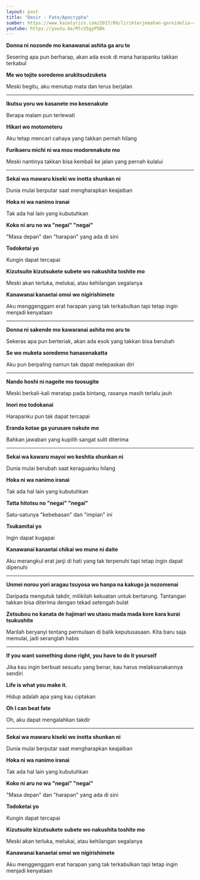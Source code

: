 ```yaml
---
layout: post
title: "Desir - Fate/Apocrypha"
sumber: https://www.kazelyrics.com/2017/09/lirikterjemahan-garnidelia-desir-harapan.html?m=1 
youtube: https://youtu.be/MlcV5gyP5Bk
---
```


**Donna ni nozonde mo kanawanai ashita ga aru to**

Sesering apa pun berharap, akan ada esok di mana harapanku takkan terkabul

**Me wo tojite soredemo arukitsudzuketa**

Meski begitu, aku menutup mata dan terus berjalan

****



**Ikutsu yoru wo kasanete mo kesenakute**

Berapa malam pun terlewati

**Hikari wo motometeru**

Aku tetap mencari cahaya yang takkan pernah hilang

**Furikaeru michi ni wa mou modorenakute mo**

Meski nantinya takkan bisa kembali ke jalan yang pernah kulalui

****



**Sekai wa mawaru kiseki wo inotta shunkan ni**

Dunia mulai berputar saat mengharapkan keajaiban

**Hoka ni wa nanimo iranai**

Tak ada hal lain yang kubutuhkan

**Koko ni aru no wa "negai" "negai"**

"Masa depan" dan "harapan" yang ada di sini

**Todoketai yo**

Kungin dapat tercapai

**Kizutsuite kizutsukete subete wo nakushita toshite mo**

Meski akan terluka, melukai, atau kehilangan segalanya

**Kanawanai kanaetai omoi wo nigirishimete**

Aku menggenggam erat harapan yang tak terkabulkan tapi tetap ingin menjadi kenyataan

****



**Donna ni sakende mo kawaranai ashita mo aru to**

Sekeras apa pun berteriak, akan ada esok yang takkan bisa berubah

**Se wo muketa soredemo hanasenakatta**

Aku pun berpaling namun tak dapat melepaskan diri

****



**Nando hoshi ni nageite mo toosugite**

Meski berkali-kali meratap pada bintang, rasanya masih terlalu jauh

**Inori mo todokanai**

Harapanku pun tak dapat tercapai

**Eranda kotae ga yurusare nakute mo**

Bahkan jawaban yang kupilih sangat sulit diterima

****



**Sekai wa kawaru mayoi wo keshita shunkan ni**

Dunia mulai berubah saat keraguanku hilang

**Hoka ni wa nanimo iranai**

Tak ada hal lain yang kubutuhkan

**Tatta hitotsu no "negai" "negai"**

Satu-satunya "kebebasan" dan "impian" ini

**Tsukamitai yo**

Ingin dapat kugapai

**Kanawanai kanaetai chikai wo mune ni daite**

Aku merangkul erat janji di hati yang tak terpenuhi tapi tetap ingin dapat dipenuhi

****



**Unmei norou yori aragau tsuyosa wo hanpa na kakugo ja nozomenai**

Daripada mengutuk takdir, milikilah kekuatan untuk bertarung. Tantangan takkan bisa diterima dengan tekad setengah bulat

**Zetsubou no kanata de hajimari wo utaou mada mada kore kara kurai tsukushite**

Marilah beryanyi tentang permulaan di balik keputusasaan. Kita baru saja memulai, jadi seranglah habis

****



**If you want something done right, you have to do it yourself**

Jika kau ingin berbuat sesuatu yang benar, kau harus melaksanakannya sendiri

**Life is what you make it.**

Hidup adalah apa yang kau ciptakan

**Oh I can beat fate**

Oh, aku dapat mengalahkan takdir

****



**Sekai wa mawaru kiseki wo inotta shunkan ni**

Dunia mulai berputar saat mengharapkan keajaiban

**Hoka ni wa nanimo iranai**

Tak ada hal lain yang kubutuhkan

**Koko ni aru no wa "negai" "negai"**

"Masa depan" dan "harapan" yang ada di sini

**Todoketai yo**

Kungin dapat tercapai

**Kizutsuite kizutsukete subete wo nakushita toshite mo**

Meski akan terluka, melukai, atau kehilangan segalanya

**Kanawanai kanaetai omoi wo nigirishimete**

Aku menggenggam erat harapan yang tak terkabulkan tapi tetap ingin menjadi kenyataan 

